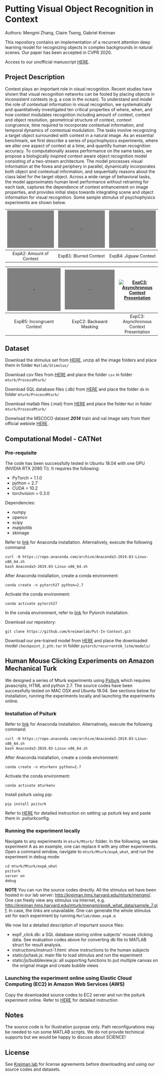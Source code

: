 # Putting Visual Object Recognition in Context

Authors: Mengmi Zhang, Claire Tseng, Gabriel Kreiman

This repository contains an implementation of a recurrent attention deep learning model for recognizing objects in complex backgrounds in natural scenes. Our paper has been accepted in CVPR 2020.

Access to our unofficial manuscript [HERE](https://arxiv.org/abs/1902.00163).

## Project Description

Context plays an important role in visual recognition. Recent studies have shown that visual recognition networks can be fooled by placing objects in inconsistent contexts (e.g. a cow in the ocean). To understand and model the role of contextual information in visual recognition, we systematically and quantitatively investigated ten critical properties of where, when, and how context modulates recognition including amount of context, context and object resolution, geometrical structure of context, context congruence,  time required to incorporate contextual information, and temporal dynamics of contextual modulation. The tasks involve recognizing a target object surrounded with context in a natural image. As an essential benchmark, we first describe a series of psychophysics experiments, where we alter one aspect of context at a time, and quantify human recognition accuracy. To computationally assess performance on the same tasks, we propose a biologically inspired context aware object recognition model consisting of a two-stream architecture. The model processes visual information at the fovea and periphery in parallel, dynamically incorporates both object and contextual information, and sequentially reasons about the class label for the target object. Across a wide range of behavioral tasks, the model approximates human level performance without retraining for each task, captures the dependence of context enhancement on image properties, and provides initial steps towards integrating scene and object information for visual recognition. Some sample stimulus of psychophysics experiments are shown below.


| [![ExpA2: Amount of Context](samples/expA2.gif)](samples/expA2.gif)  | [![ExpB1: Blurred Context](samples/expB1.gif)](samples/expB1.gif) |[![ExpB4: Jigsaw Context](samples/expB4.gif)](samples/expB4.gif)  |
|:---:|:---:|:---:|
| ExpA2: Amount of Context | ExpB1: Blurred Context | ExpB4: Jigsaw Context | 

| [![ExpB5: Incongruent Context](samples/expB5.gif)](samples/expB5.gif)  | [![ExpC2: Backward Masking](samples/expC2.gif)](samples/expC2.gif) |[![ExpC3: Asynchronous Context Presentation](samples/expC3.gif)](samples/expC3.gif)  |
|:---:|:---:|:---:|
| ExpB5: Incongruent Context | ExpC2: Backward Masking | ExpC3: Asynchronous Context Presentation | 

## Dataset

Download the stimulus set from [HERE](https://drive.google.com/open?id=1pBYbFrnqy-MIzPiL_6M4z3mlW4-Ip1Rq), unzip all the image folders and place them in folder ```Matlab/Stimulus/```

Download csv files from [HERE](https://drive.google.com/open?id=17nngPM0xOL-4pL0qoka3X4eFFn8qbZ2Z) and place the folder ```csv``` in folder ```mturk/ProcessMturk/```

Download SQL database files (.db) from [HERE](https://drive.google.com/open?id=1LBFRi_3zIX5M6vk7k4vKnTDqjHV9OIIS) and place the folder ```db``` in folder ```mturk/ProcessMturk/```

Download matlab files (.mat) from [HERE](https://drive.google.com/open?id=19pjK5eSIc6yw6aatyVDOcdCs8Q4KDs9H) and place the folder ```Mat``` in folder ```mturk/ProcessMturk/```

Donwload the MSCOCO dataset ***2014*** train and val image sets from their official webiste [HERE](http://cocodataset.org/#download).


## Computational Model - CATNet

### Pre-requisite

The code has been successfully tested in Ubuntu 18.04 with one GPU (NVIDIA RTX 2080 Ti). It requires the following:
- PyTorch = 1.1.0 
- python = 2.7
- CUDA = 10.2
- torchvision = 0.3.0

Dependencies:
- numpy
- opencv
- scipy
- matplotlib
- skimage

Refer to [link](https://www.anaconda.com/distribution/) for Anaconda installation. Alternatively, execute the following command:
```
curl -O https://repo.anaconda.com/archive/Anaconda3-2019.03-Linux-x86_64.sh
bash Anaconda3-2019.03-Linux-x86_64.sh
```
After Anaconda installation, create a conda environment:
```
conda create -n pytorch27 python=2.7
```
Activate the conda environment:
```
conda activate pytorch27
```
In the conda environment, refer to [link](https://pytorch.org/get-started/locally/) for Pytorch installation.

Download our repository:
```
git clone https://github.com/kreimanlab/Put-In-Context.git
```

Download our pre-trained model from [HERE](https://drive.google.com/open?id=16So2IEG5Ct68MJ7w3W7TZP1E1J_8g_iL) and place the downloaded model ```checkpoint_2.pth.tar``` in folder ```pytorch/recurrentVA_lstm/models/```



## Human Mouse Clicking Experiments on Amazon Mechanical Turk 

We designed a series of Mturk experiments using [Psiturk](https://psiturk.org/) which requires javascripts, HTML and python 2.7. The source codes have been successfully tested on MAC OSX and Ubuntu 18.04. See sections below for installation, running the experiments locally and launching the experiments online.

### Installation of Psiturk

Refer to [link](https://www.anaconda.com/distribution/) for Anaconda installation. Alternatively, execute the following command:
```
curl -O https://repo.anaconda.com/archive/Anaconda3-2019.03-Linux-x86_64.sh
bash Anaconda3-2019.03-Linux-x86_64.sh
```
After Anaconda installation, create a conda environment:
```
conda create -n mturkenv python=2.7
```
Activate the conda environment:
```
conda activate mturkenv
```
Install psiturk using pip:
```
pip install psiturk
```
Refer to [HERE](https://drive.google.com/open?id=1FblDG7OuWXVRfWo0Djb5eDiYgKqnk9wU) for detailed instruction on setting up psiturk key and paste them in .psiturkconfig.

### Running the experiment locally

Navigate to any experiments in ```mturk/Mturk/``` folder. In the following, we take experiment A as an example, one can replace it with any other experiments. Open a command window, navigate to ```mturk/Mturk/expA_what```, and run the experiment in debug mode:
```
cd mturk/Mturk/expA_what
psiturk
server on
debug
```
**NOTE** You can run the source codes directly. All the stimulus set have been hosted in our lab server: http://kreiman.hms.harvard.edu/mturk/mengmi/. One can freely view any stimulus via Internet, e.g. http://kreiman.hms.harvard.edu/mturk/mengmi/expA_what_data/sample_7.gif. In case, the links are unavailable. One can generate the whole stimulus set for each experiment by running ```Matlab/demo_expA.m```

We now list a detailed description of important source files:
- expF_click.db: a SQL database storing online subjects' mouse clicking data. See evaluation codes above for converting db file to MATLAB struct for result analysis.
- instructions/instruct-1.html: show instructions to the human subjects
- static/js/task.js: main file to load stimulus and run the experiment
- static/js/bubbleview.js: all supporting functions to put multiple canvas on the original image and create bubble views

### Launching the experiment online using Elastic Cloud Computing (EC2) in Amazon Web Services (AWS)

Copy the downloaded source codes to EC2 server and run the psiturk experiment online. Refer to [HERE](https://drive.google.com/open?id=1FblDG7OuWXVRfWo0Djb5eDiYgKqnk9wU) for detailed instruction

## Notes

The source code is for illustration purpose only. Path reconfigurations may be needed to run some MATLAB scripts. We do not provide techinical supports but we would be happy to discuss about SCIENCE!

## License

See [Kreiman lab](http://klab.tch.harvard.edu/code/license_agreement.pdf) for license agreements before downloading and using our source codes and datasets.
